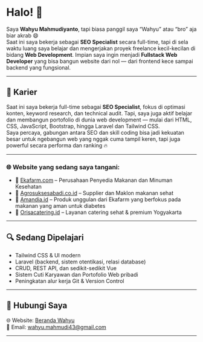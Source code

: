 # Halo! 👋

Saya **Wahyu Mahmudiyanto**, tapi biasa panggil saya “Wahyu” atau “bro” aja biar akrab 😄  
Saat ini saya bekerja sebagai **SEO Specialist** secara full-time, tapi di sela waktu luang saya belajar dan mengerjakan proyek freelance kecil-kecilan di bidang **Web Development**. Impian saya ingin menjadi **Fullstack Web Developer** yang bisa bangun website dari nol — dari frontend kece sampai backend yang fungsional.

---

## 💼 Karier

Saat ini saya bekerja full-time sebagai **SEO Specialist**, fokus di optimasi konten, keyword research, dan technical audit. Tapi, saya juga aktif belajar dan membangun portofolio di dunia web development — mulai dari HTML, CSS, JavaScript, Bootstrap, hingga Laravel dan Tailwind CSS.  
Saya percaya, gabungan antara SEO dan skill coding bisa jadi kekuatan besar untuk ngebangun web yang nggak cuma tampil keren, tapi juga powerful secara performa dan ranking 🔥

---

### 🌐 Website yang sedang saya tangani:

- 🔗 [Ekafarm.com](https://www.ekafarm.com/) – Perusahaan Penyedia Makanan dan Minuman Kesehatan
- 🔗 [Agrosuksesabadi.co.id](https://agrosuksesabadi.co.id/) – Supplier dan Maklon makanan sehat
- 🔗 [Amandia.id](https://amandia.id/) – Produk unggulan dari Ekafarm yang berfokus pada makanan yang aman untuk diabetes
- 🔗 [Orisacatering.id](https://orisacatering.id/) – Layanan catering sehat & premium Yogyakarta

---

## 🔍 Sedang Dipelajari

- Tailwind CSS & UI modern
- Laravel (backend, sistem otentikasi, relasi database)
- CRUD, REST API, dan sedikit-sedikit Vue
- Sistem Cuti Karyawan dan Portofolio Web pribadi
- Peningkatan alur kerja Git & Version Control

---

## 🚀 Hubungi Saya

🌐 Website: [Beranda Wahyu](https://wahyumahmudi.vercel.app/)  
📮 Email: [wahyu.mahmudi43@gmail.com](mailto:wahyu.mahmudi43@gmail.com)

---
